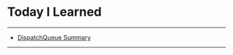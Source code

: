 # Today I Learned

---

- [DispatchQueue Summary](https://vincentgeranium.github.io/ios,/swift/2020/02/16/DispatchQueueSummary.html)

---
